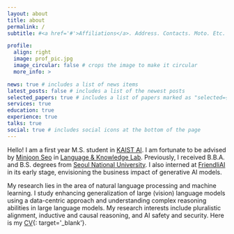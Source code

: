 ```yaml
---
layout: about
title: about
permalink: /
subtitle: #<a href='#'>Affiliations</a>. Address. Contacts. Moto. Etc.

profile:
  align: right
  image: prof_pic.jpg
  image_circular: false # crops the image to make it circular
  more_info: >

news: true # includes a list of news items
latest_posts: false # includes a list of the newest posts
selected_papers: true # includes a list of papers marked as "selected={true}"
services: true
education: true
experience: true
talks: true
social: true # includes social icons at the bottom of the page
---
```


<!-- Write your biography here. Tell the world about yourself. Link to your favorite [subreddit](http://reddit.com). You can put a picture in, too. The code is already in, just name your picture `prof_pic.jpg` and put it in the `img/` folder.

Put your address / P.O. box / other info right below your picture. You can also disable any of these elements by editing `profile` property of the YAML header of your `_pages/about.md`. Edit `_bibliography/papers.bib` and Jekyll will render your [publications page](/al-folio/publications/) automatically.

Link to your social media connections, too. This theme is set up to use [Font Awesome icons](https://fontawesome.com/) and [Academicons](https://jpswalsh.github.io/academicons/), like the ones below. Add your Facebook, Twitter, LinkedIn, Google Scholar, or just disable all of them. -->

Hello! I am a first year M.S. student in [KAIST AI](https://gsai.kaist.ac.kr/). I am fortunate to be advised by [Minjoon Seo](https://seominjoon.github.io/) in [Language & Knowledge Lab](https://LKLab.kaist.ac.kr/). Previously, I received B.B.A. and B.S. degrees from [Seoul National University](https://en.snu.ac.kr/index.html). I also interned at [FriendliAI](https://friendli.ai/) in its early stage, envisioning the business impact of generative AI models.  
  
My research lies in the area of natural language processing and machine learning. I study enhancing generalization of large (vision) language models using a data-centric approach and understanding complex reasoning abilities in large language models. My research interests include pluralistic alignment, inductive and causal reasoning, and AI safety and security. Here is my [CV](assets/pdf/CV_SueHyun_Park_public.pdf){: target='_blank'}.
<!-- My research lies in the area of natural language processing and machine learning, with ongoing interests in AI safety/security (since undergrad!). I study novel synthetic data generation strategies to improve generalization of (vision) language models when given highly contextual information ([self-feedback-decision-revision](https://arxiv.org/abs/2311.07362), [fine-grained evaluation criteria](https://arxiv.org/abs/2401.06591), [personalized system messages](https://arxiv.org/abs/2405.17977)). I also analyze knowledge dependencies for complex reasoning ([reasoning graph with varying depths of knowledge](https://arxiv.org/abs/2406.19502)). My current goal is to improve language models' robustness against adversarial inputs through better reasoning of action implications and decision-making. -->

<!-- Specifically, I am interested in how to guide language models to interpret and synthesize complex, context-rich information. I am also interested in improving safe use of (vision) language models. -->
 <!-- I am also interested in modeling the human context, specifically individual values, behaviors, and preferences. -->
<!-- I have analyzed [hallucinative behavior](https://arxiv.org/abs/2311.07362) and [fine-grained evaluation capabilities](https://arxiv.org/abs/2401.06591) of vision-language models, and recently [proposed a zero-shot alignment method to individual preferences](https://arxiv.org/abs/2405.17977).  -->